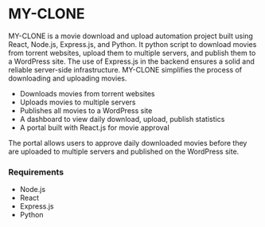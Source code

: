 # MY-CLONE

MY-CLONE is a movie download and upload automation project built using React, Node.js, Express.js, and Python. It python script to download movies from torrent websites, upload them to multiple servers, and publish them to a WordPress site. The use of Express.js in the backend ensures a solid and reliable server-side infrastructure. MY-CLONE simplifies the process of downloading and uploading movies.

- Downloads movies from torrent websites
- Uploads movies to multiple servers
- Publishes all movies to a WordPress site
- A dashboard to view daily download, upload, publish statistics
- A portal built with React.js for movie approval

The portal allows users to approve daily downloaded movies before they are uploaded to multiple servers and published on the WordPress site. 

### Requirements
- Node.js
- React
- Express.js
- Python
